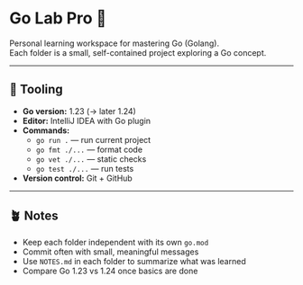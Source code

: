 # Go Lab Pro 👾

Personal learning workspace for mastering Go (Golang).  
Each folder is a small, self-contained project exploring a Go concept.

---

## 🧰 Tooling
- **Go version:** 1.23 (→ later 1.24)
- **Editor:** IntelliJ IDEA with Go plugin
- **Commands:**
    - `go run .` — run current project
    - `go fmt ./...` — format code
    - `go vet ./...` — static checks
    - `go test ./...` — run tests
- **Version control:** Git + GitHub

---

## 🪴 Notes
- Keep each folder independent with its own `go.mod`
- Commit often with small, meaningful messages
- Use `NOTES.md` in each folder to summarize what was learned
- Compare Go 1.23 vs 1.24 once basics are done
